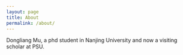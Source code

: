 ```yaml
---
layout: page
title: About
permalink: /about/
---
```


Dongliang Mu, a phd student in Nanjing University and
now a visiting scholar at PSU.
